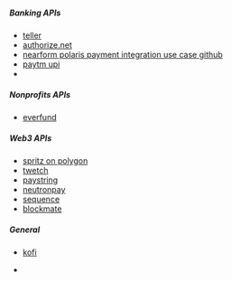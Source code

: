 ##### Banking APIs
- [teller](https://teller.io/)
- [authorize.net](https://www.authorize.net/)
- [nearform polaris payment integration use case github](https://github.com/nearform/polaris/blob/master/docs/quickstart/README.md)
- [paytm upi](https://paytm.com/)
- 

##### Nonprofits APIs
- [everfund](https://everfund.io/)

##### Web3 APIs
- [spritz on polygon](https://www.spritz.finance/blog/announcing-pay-bills-with-any-token)
- [twetch](https://twetch.com/welcome)
- [paystring](https://paystring.org/sandbox/bronifty)
- [neutronpay](https://neutronpay.com/)
- [sequence](https://sequence.xyz/)
- [blockmate](https://www.blockmate.io/)

##### General
- [kofi](https://ko-fi.com/)

- 
 